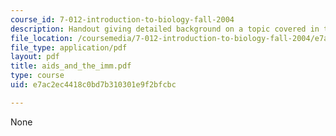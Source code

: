 ```yaml
---
course_id: 7-012-introduction-to-biology-fall-2004
description: Handout giving detailed background on a topic covered in the course.
file_location: /coursemedia/7-012-introduction-to-biology-fall-2004/e7ac2ec4418c0bd7b310301e9f2bfcbc_aids_and_the_imm.pdf
file_type: application/pdf
layout: pdf
title: aids_and_the_imm.pdf
type: course
uid: e7ac2ec4418c0bd7b310301e9f2bfcbc

---
```

None